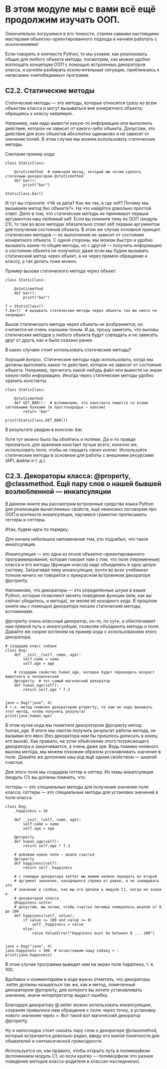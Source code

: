 # В этом модуле мы с вами всё ещё продолжим изучать ООП. 
Окончательно погрузимся в его тонкости, станем самыми настоящими мастерами объектно-ориентированного подхода и начнём работать с исключениями!

Если говорить в контексте Python, то мы узнаем, как реализовать общие для любого объекта методы, посмотрим, как можно удобно воплощать концепции ООП с помощью встроенных декораторов класса, и начнём разбирать исключительные ситуации, приближаясь к написанию «непобедимых» программ. 

## C2.2. Cтатические методы

Статические методы — это методы, которые относятся сразу ко всем объектам класса и могут вызываться вне конкретного объекта, обращаясь к классу напрямую.

Например, нам надо вывести какую-то информацию или выполнить действие, которое не зависит от какого-либо объекта. Допустим, это действие для всех объектов абсолютно одинаково и не зависит от значения полей. В этом случае мы можем использовать статические методы.

Смотрим пример кода:
```
class StaticClass:

    @staticmethod  # помечаем метод, который мы хотим сделать статичным декоратором @staticmethod
    def bar():
        print("bar")

StaticClass.bar()
```
И тут вы спросите: «Чё за дела? Как же так, а где self? Почему мы вызываем метод без объекта?». На что найдётся довольно простой ответ. Дело в том, что статические методы не принимают первым аргументом наш любимый self. Если вы помните тему из ООП (модуль С1), то там во всех методах обязательно стоял self первым аргументом для получения состояния объекта. В этом же случае основной принцип статических методов — их выполнение не зависит от состояния конкретного объекта. С одной стороны, мы можем быстро и удобно вызывать какие-то общие методы, но с другой — получить информацию о состоянии объекта не получится, даже если мы будем вызывать статический метод через объект, а не через прямое обращение к классу, а так делать тоже можно.

Пример вызова статического метода через объект:
```
class StaticClass:

    @staticmethod
    def bar():
        print("bar")

f = StaticClass()
f.bar()  # вызывать статические методы через объекты так же никто не запрещает
```

Вызов статического метода через объекты не возбраняется, но считается не очень хорошим тоном. И да, прошу заметить, что вызовы статических методов у любого объекта будут совпадать и не зависеть друг от друга, как и было сказано ранее.

В каких случаях стоит использовать статические методы?

Хороший вопрос. Статические методы надо использовать, когда мы должны выполнить какое-то действие, которое не зависит от состояния объекта. Например, прочитать какой-нибудь файл или вывести на экран какую-либо информацию. Иногда через статические методы удобно хранить константы.
```
class StaticClass:

    @staticmethod
    def GET_BAR():  # вспоминаем, что константа пишется со всеми заглавными буквами (в простонародье — капсом)
        return "bar"

print(StaticClass.GET_BAR())
```
В результате увидим в консоли: bar.

Хотя тут можно было бы обойтись и полями. Да и по правде признаться, для хранения констант лучше всего, конечно же, использовать поля, чтобы не смущать своих коллег. Используйте статические методы в основном для работы с внешними ресурсами (API, файлы и т. д.).

## C2.3. Декораторы класса: @property, @classmethod. Ещё пару слов о нашей бывшей возлюбленной — инкапсуляции

В данном юните мы рассмотрим встроенные средства языка Python для реализации вычисляемых свойств, ещё немножко поговорим про ООП в контексте инкапсуляции, научимся грамотно прописывать геттеры и сеттеры.

Итак, будем идти по порядку.

Для начала небольшое напоминание тем, кто подзабыл, что такое инкапсуляция.

Инкапсуляция — это одна из основ объектно-ориентированного программирования, которая говорит нам о том, что поля (переменные) класса и его методы (функции класса) надо объединять в одну целую систему.
Затрагивая тему инкапсуляции, почти во всех учебниках толком ничего не говорится о прекрасном встроенном декораторе @property.

Напоминаю, что декораторы — это определённые штуки в языке Python, которые позволяют менять поведение функции (или, как вы сейчас убедитесь, и метода), не меняя её исходного кода. В прошлом юните мы с помощью декоратора писали статические методы, вспоминаем.

@property очень классный декоратор, он-то, по сути, и обеспечивает нам прямой путь к инкапсуляции, позволяя объединить методы и поля. Давайте же скорее взглянем на пример кода с использованием этого декоратора.
```
# создадим класс собаки
class Dog:
    def __init__(self, name, age):
        self.name = name
        self.age = age

    # создадим свойство human_age, которое будет переводить возраст животного в человеческий
    @property  # тот самый магический декоратор
    def human_age(self):
        return self.age * 7.3


jane = Dog("jane", 4)
# т.к. метод помечен декоратором property, то нам не надо вызывать этот метод, чтобы получить результат
print(jane.human_age)
```
В этом куске кода мы пометили декоратором @property метод human_age. В итоге мы смогли получить результат работы метода, не вызывая его явно (без декоратора нам бы пришлось дописать в конец его вызов). Как правило, на этом объяснение этого потрясающего декоратора и заканчивается, а очень даже зря. Ведь помимо неявного вызова метода, мы можем похожим образом устанавливать значение в поле. Давайте же дополним наш код ещё одним свойством — шкалой счастья.

Для этого поля мы создадим геттер и сеттер. Из темы инкапсуляция (модуль C1) вы должны помнить, что:

геттеры — это специальные методы для получения значения поля класса;
сеттеры — это специальные методы для установки значений в поле класса.
```
class Dog:
    _happiness = 10

    def __init__(self, name, age):
        self.name = name
        self.age = age

    @property
    def human_age(self):
        return self.age * 7.3

    # добавим новое поле — шкала счастья
    @property
    def happiness(self):
        return self._happiness

    # с помощью декоратора setter мы можем неявно передать во второй 
    # аргумент значение, находящееся справа от равно, а не закидывать это 
    # значение в скобки, как мы это делали в модуле C1, когда не знали о 
    # декораторах класса 
    @happiness.setter
    # допустим, мы хотим, чтобы счастье питомца измерялось шкалой от 0 до 100
    def happiness(self, value):
        if value <= 100 and value >= 0:
            self._happiness = value
        else:
            raise ValueError("Happiness must be between 0 ... 100")


jane = Dog("jane", 4)
jane.happiness = 100  # осчастливим нашу собаку < :
print(jane.happiness)
```
В этом случае программа выведет нам на экран поле happiness, т. е. 100.

Вдобавок к комментариям в коде важно отметить, что декораторы .setter должны называться так же, как и метод, помеченный декоратором @property, для которого вы хотите устанавливать значение, иначе интерпретатор выдаст ошибку.

Благодаря декоратору @.setter можно использовать инкапсуляцию, сохраняя привычное нам обращение к полю через точку, а установку нового значения через =. Вот такой вот магический декоратор @property.

Ну и напоследок стоит сказать пару слов о декораторе @classmethod, который встречается довольно редко, ввиду его малой понятности для обывателей и синтаксической громоздкости.

Используется он, как правило, чтобы открыть путь в полиморфизм (вспоминаем модуль C1, но если кратко — полиморфизм это разное поведение методов класса-родителя в классах-наследниках).
